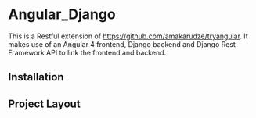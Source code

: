 # Angular_Django

This is a Restful extension of https://github.com/amakarudze/tryangular. It makes use of an Angular 4 frontend, Django backend and 
Django Rest Framework API to link the frontend and backend.

## Installation

## Project Layout

